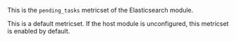 This is the `pending_tasks` metricset of the Elasticsearch module.

This is a default metricset. If the host module is unconfigured, this metricset is enabled by default.

